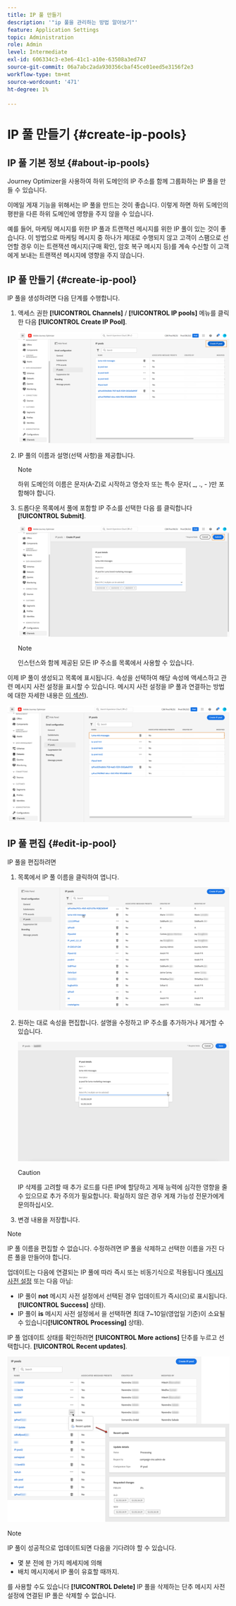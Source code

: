 ```yaml
---
title: IP 풀 만들기
description: '"ip 풀을 관리하는 방법 알아보기"'
feature: Application Settings
topic: Administration
role: Admin
level: Intermediate
exl-id: 606334c3-e3e6-41c1-a10e-63508a3ed747
source-git-commit: 06a7abc2ada930356cbaf45ce01eed5e3156f2e3
workflow-type: tm+mt
source-wordcount: '471'
ht-degree: 1%

---
```


# IP 풀 만들기 {#create-ip-pools}

## IP 풀 기본 정보 {#about-ip-pools}

Journey Optimizer을 사용하여 하위 도메인의 IP 주소를 함께 그룹화하는 IP 풀을 만들 수 있습니다.

이메일 게재 기능을 위해서는 IP 풀을 만드는 것이 좋습니다. 이렇게 하면 하위 도메인의 평판을 다른 하위 도메인에 영향을 주지 않을 수 있습니다.

예를 들어, 마케팅 메시지를 위한 IP 풀과 트랜잭션 메시지를 위한 IP 풀이 있는 것이 좋습니다. 이 방법으로 마케팅 메시지 중 하나가 제대로 수행되지 않고 고객이 스팸으로 선언할 경우 이는 트랜잭션 메시지(구매 확인, 암호 복구 메시지 등)를 계속 수신할 이 고객에게 보내는 트랜잭션 메시지에 영향을 주지 않습니다.

## IP 풀 만들기 {#create-ip-pool}

IP 풀을 생성하려면 다음 단계를 수행합니다.

1. 액세스 권한 **[!UICONTROL Channels]** / **[!UICONTROL IP pools]** 메뉴를 클릭한 다음 **[!UICONTROL Create IP Pool]**.

   ![](../assets/ip-pool-create.png)

1. IP 풀의 이름과 설명(선택 사항)을 제공합니다.

   >[!NOTE]
   >
   >하위 도메인의 이름은 문자(A-Z)로 시작하고 영숫자 또는 특수 문자( _, ., - )만 포함해야 합니다.

1. 드롭다운 목록에서 풀에 포함할 IP 주소를 선택한 다음 를 클릭합니다 **[!UICONTROL Submit]**.

   ![](../assets/ip-pool-config.png)

   >[!NOTE]
   >
   >인스턴스와 함께 제공된 모든 IP 주소를 목록에서 사용할 수 있습니다.

이제 IP 풀이 생성되고 목록에 표시됩니다. 속성을 선택하여 해당 속성에 액세스하고 관련 메시지 사전 설정을 표시할 수 있습니다. 메시지 사전 설정을 IP 풀과 연결하는 방법에 대한 자세한 내용은 [이 섹션](message-presets.md)).

![](../assets/ip-pool-created.png)

## IP 풀 편집 {#edit-ip-pool}

IP 풀을 편집하려면

1. 목록에서 IP 풀 이름을 클릭하여 엽니다.

   ![](../assets/ip-pool-list.png)

1. 원하는 대로 속성을 편집합니다. 설명을 수정하고 IP 주소를 추가하거나 제거할 수 있습니다.

   ![](../assets/ip-pool-edit.png)

   >[!CAUTION]
   >
   >IP 삭제를 고려할 때 추가 로드를 다른 IP에 할당하고 게재 능력에 심각한 영향을 줄 수 있으므로 추가 주의가 필요합니다. 확실하지 않은 경우 게재 가능성 전문가에게 문의하십시오.

1. 변경 내용을 저장합니다.

>[!NOTE]
>
>IP 풀 이름을 편집할 수 없습니다. 수정하려면 IP 풀을 삭제하고 선택한 이름을 가진 다른 풀을 만들어야 합니다.

업데이트는 다음에 연결되는 IP 풀에 따라 즉시 또는 비동기식으로 적용됩니다 [메시지 사전 설정](message-presets.md) 또는 다음 아님:

* IP 풀이 **not** 메시지 사전 설정에서 선택된 경우 업데이트가 즉시(으)로 표시됩니다.**[!UICONTROL Success]** 상태).
* IP 풀이 **is** 메시지 사전 설정에서 을 선택하면 최대 7~10일(영업일 기준)이 소요될 수 있습니다&#x200B;**[!UICONTROL Processing]** 상태).

IP 풀 업데이트 상태를 확인하려면 **[!UICONTROL More actions]** 단추를 누르고 선택합니다. **[!UICONTROL Recent updates]**.

![](../assets/ip-pool-recent-update.png)

>[!NOTE]
>
>IP 풀이 성공적으로 업데이트되면 다음을 기다려야 할 수 있습니다.
>* 몇 분 전에 한 가지 메세지에 의해
>* 배치 메시지에서 IP 풀이 유효할 때까지.


를 사용할 수도 있습니다 **[!UICONTROL Delete]** IP 풀을 삭제하는 단추 메시지 사전 설정에 연결된 IP 풀은 삭제할 수 없습니다.


